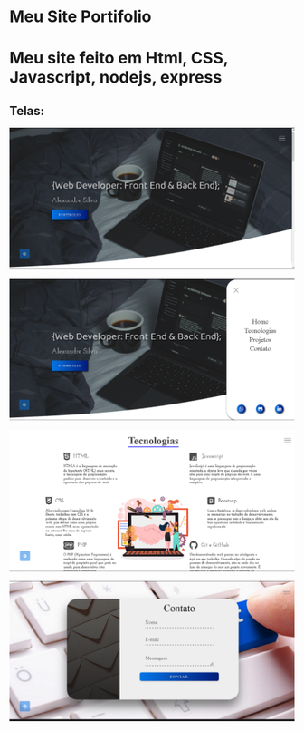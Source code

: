# Meu Site Portifolio

<h1>Meu site feito em Html, CSS, Javascript, nodejs, express</h1> 


## Telas: 

![apresentação](https://github.com/Alexandre-Paulo-Silva/site/blob/main/img1.png)

![menu](https://github.com/Alexandre-Paulo-Silva/site/blob/main/menu.png)

![tec](https://github.com/Alexandre-Paulo-Silva/site/blob/main/img2.png)

![contato](https://github.com/Alexandre-Paulo-Silva/site/blob/main/contato.png)
